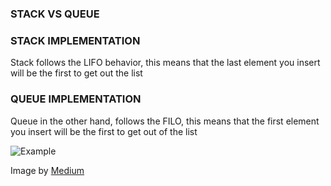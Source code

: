 ### STACK VS QUEUE

### STACK IMPLEMENTATION

Stack follows the LIFO behavior, this means that the last element you insert will be the first to get out the list

### QUEUE IMPLEMENTATION

Queue in the other hand, follows the FILO, this means that the first element you insert will be the first to get out of the list

![Example](https://miro.medium.com/v2/resize:fit:828/format:webp/1*zKnDkJpL-4GQ36kzrDiODQ.png)

Image by [Medium](https://betterprogramming.pub/stack-vs-queue-55d6ea7b2f4f)
